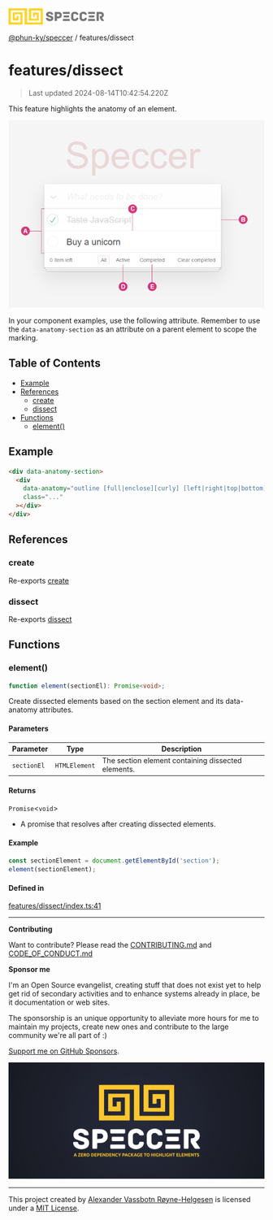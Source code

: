 <div>
  <img alt="SPECCER logo" src="https://raw.githubusercontent.com/phun-ky/speccer/main/public/logo-speccer-horizontal-colored-package.svg?raw=true" style="max-height:32px;" />
</div>

[@phun-ky/speccer](../README.md) / features/dissect

# features/dissect

> Last updated 2024-08-14T10:42:54.220Z

This feature highlights the anatomy of an element.

![dissect](https://github.com/phun-ky/speccer/blob/main/public/anatomy.png?raw=true)

In your component examples, use the following attribute. Remember to use the `data-anatomy-section` as an attribute on a parent element to scope the marking.

## Table of Contents

- [Example](#example)
- [References](#references)
  - [create](#create)
  - [dissect](#dissect)
- [Functions](#functions)
  - [element()](#element)

## Example

```html
<div data-anatomy-section>
  <div
    data-anatomy="outline [full|enclose][curly] [left|right|top|bottom]"
    class="..."
  ></div>
</div>
```

## References

### create

Re-exports [create](dissect/utils/create.md#create)

### dissect

Re-exports [dissect](dissect/utils/dissect.md#dissect)

## Functions

### element()

```ts
function element(sectionEl): Promise<void>;
```

Create dissected elements based on the section element and its data-anatomy attributes.

#### Parameters

| Parameter   | Type          | Description                                        |
| ----------- | ------------- | -------------------------------------------------- |
| `sectionEl` | `HTMLElement` | The section element containing dissected elements. |

#### Returns

`Promise`\<`void`>

- A promise that resolves after creating dissected elements.

#### Example

```ts
const sectionElement = document.getElementById('section');
element(sectionElement);
```

#### Defined in

[features/dissect/index.ts:41](https://github.com/phun-ky/speccer/blob/main/src/features/dissect/index.ts#L41)

---

**Contributing**

Want to contribute? Please read the [CONTRIBUTING.md](https://github.com/phun-ky/speccer/blob/main/CONTRIBUTING.md) and [CODE_OF_CONDUCT.md](https://github.com/phun-ky/speccer/blob/main/CODE_OF_CONDUCT.md)

**Sponsor me**

I'm an Open Source evangelist, creating stuff that does not exist yet to help get rid of secondary activities and to enhance systems already in place, be it documentation or web sites.

The sponsorship is an unique opportunity to alleviate more hours for me to maintain my projects, create new ones and contribute to the large community we're all part of :)

[Support me on GitHub Sponsors](https://github.com/sponsors/phun-ky).

![Speccer banner, with logo and slogan: A zero dependency package to highlight elements](https://github.com/phun-ky/speccer/blob/main/public/speccer-banner.png?raw=true)

---

This project created by [Alexander Vassbotn Røyne-Helgesen](http://phun-ky.net) is licensed under a [MIT License](https://choosealicense.com/licenses/mit/).
